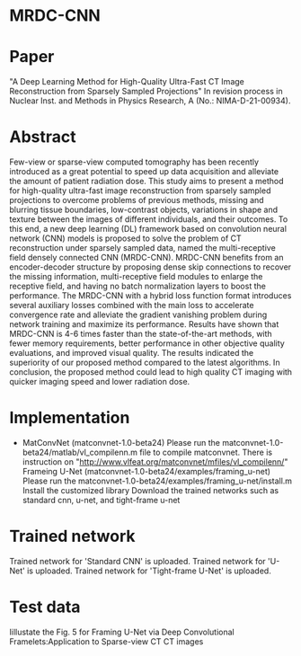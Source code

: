# MRDC-CNN


# Paper
"A Deep Learning Method for High-Quality Ultra-Fast CT Image Reconstruction from Sparsely Sampled Projections"
In revision process in Nuclear Inst. and Methods in Physics Research, A (No.: NIMA-D-21-00934).

# Abstract 
Few-view or sparse-view computed tomography has been recently introduced as a great potential to speed up data acquisition and alleviate the amount of patient radiation dose. This study aims to present a method for high-quality ultra-fast image reconstruction from sparsely sampled projections to overcome problems of previous methods, missing and blurring tissue boundaries, low-contrast objects, variations in shape and texture between the images of different individuals, and their outcomes. To this end, a new deep learning (DL) framework based on convolution neural network (CNN) models is proposed to solve the problem of CT reconstruction under sparsely sampled data, named the multi-receptive field densely connected CNN (MRDC-CNN). MRDC-CNN benefits from an encoder-decoder structure by proposing dense skip connections to recover the missing information, multi-receptive field modules to enlarge the receptive field, and having no batch normalization layers to boost the performance. The MRDC-CNN with a hybrid loss function format introduces several auxiliary losses combined with the main loss to accelerate convergence rate and alleviate the gradient vanishing problem during network training and maximize its performance. Results have shown that MRDC-CNN is 4-6 times faster than the state-of-the-art methods, with fewer memory requirements, better performance in other objective quality evaluations, and improved visual quality. The results indicated the superiority of our proposed method compared to the latest algorithms. In conclusion, the proposed method could lead to high quality CT imaging with quicker imaging speed and lower radiation dose.

# Implementation
* MatConvNet (matconvnet-1.0-beta24)
Please run the matconvnet-1.0-beta24/matlab/vl_compilenn.m file to compile matconvnet.
There is instruction on "http://www.vlfeat.org/matconvnet/mfiles/vl_compilenn/"
Frameing U-Net (matconvnet-1.0-beta24/examples/framing_u-net)
Please run the matconvnet-1.0-beta24/examples/framing_u-net/install.m
Install the customized library
Download the trained networks such as standard cnn, u-net, and tight-frame u-net

# Trained network

Trained network for 'Standard CNN' is uploaded.
Trained network for 'U-Net' is uploaded.
Trained network for 'Tight-frame U-Net' is uploaded.

# Test data
Iillustate the Fig. 5 for Framing U-Net via Deep Convolutional Framelets:Application to Sparse-view CT
CT images 
